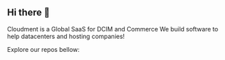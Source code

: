 ## Hi there 👋

Cloudment is a Global SaaS for DCIM and Commerce
We build software to help datacenters and hosting companies!

Explore our repos bellow:
